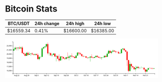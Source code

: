 # Bitcoin Stats

BTC/USDT|24h change|24h high|24h low|
|---|---|---|---|
|$16559.34|0.41%|$16600.00|$16385.00|

<img src="./chart.svg">
